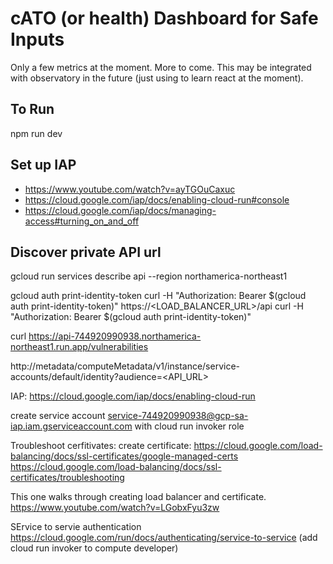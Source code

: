 # cATO (or health) Dashboard for Safe Inputs

Only a few metrics at the moment. More to come. This may be integrated with observatory in the future (just using to learn react at the moment).

## To Run 

npm run dev

<!-- 
TOKEN=$(gcloud auth print-access-token)
curl -H "Authorization: Bearer $TOKEN" https://3001-cs-281831690367-default.cs-us-east1-yeah.cloudshell.dev/vulnerabilities -->

## Set up IAP 

* https://www.youtube.com/watch?v=ayTGOuCaxuc
* https://cloud.google.com/iap/docs/enabling-cloud-run#console
* https://cloud.google.com/iap/docs/managing-access#turning_on_and_off

## Discover private API url 
gcloud run services describe api --region northamerica-northeast1

gcloud auth print-identity-token
curl -H "Authorization: Bearer $(gcloud auth print-identity-token)" https://<LOAD_BALANCER_URL>/api
curl -H "Authorization: Bearer $(gcloud auth print-identity-token)"


curl https://api-744920990938.northamerica-northeast1.run.app/vulnerabilities


http://metadata/computeMetadata/v1/instance/service-accounts/default/identity?audience=<API_URL>


IAP:
https://cloud.google.com/iap/docs/enabling-cloud-run

create service account service-744920990938@gcp-sa-iap.iam.gserviceaccount.com with cloud run invoker role 

Troubleshoot cerfitivates: 
create certificate: https://cloud.google.com/load-balancing/docs/ssl-certificates/google-managed-certs
https://cloud.google.com/load-balancing/docs/ssl-certificates/troubleshooting

This one walks through creating load balancer and certificate.
https://www.youtube.com/watch?v=LGobxFyu3zw

SErvice to servie authentication
https://cloud.google.com/run/docs/authenticating/service-to-service 
(add cloud run invoker to compute developer)

